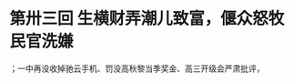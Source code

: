 # 第卅三回 生横财弄潮儿致富，偃众怒牧民官洗嫌

<!--扩写安防主任在咏梅出走后罚没驰云手机，借此机会抄检寝室，结果发现阿志晟仁炒股赚钱的部分-->
；一中再没收掉驰云手机、罚没高秋黎当季奖金、高三开级会严肃批评，